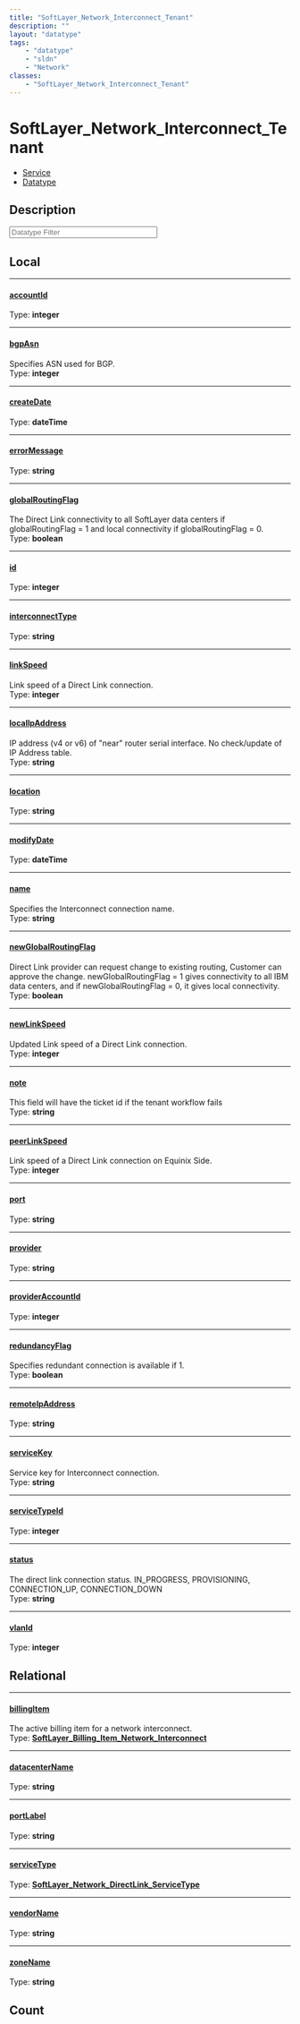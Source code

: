 ```yaml
---
title: "SoftLayer_Network_Interconnect_Tenant"
description: ""
layout: "datatype"
tags:
    - "datatype"
    - "sldn"
    - "Network"
classes:
    - "SoftLayer_Network_Interconnect_Tenant"
---
```


# SoftLayer_Network_Interconnect_Tenant
<div id='service-datatype'>
    <ul id='sldn-reference-tabs'>
    <li id='service'> <a href='/reference/services/SoftLayer_Network_Interconnect_Tenant' >Service</a></li>    <li id='datatype'> <a href='/reference/datatypes/SoftLayer_Network_Interconnect_Tenant' >Datatype</a></li>
    </ul>
</div>

## Description 








<!-- Filer BEGIN -->
<div class="view-filters">
        <div class="clearfix">
            <div class="search-input-box">
                <input placeholder="Datatype Filter" onkeyup="titleSearch(inputId='prop-input', divId='properties', elementClass='prop-row')" 
                    type="text" id="prop-input" value="" size="30" maxlength="128" class="form-text">
            </div>
        </div>
</div>
<!-- Filer END -->

<div id="properties" class="content">
<div id="localProperties" class="prop-content" >

## Local
<div class="prop-row">

-----
[accountId]: #accountid
#### [accountId]
  
<span class="type-label">Type: </span>**integer**  



</div>
<div class="prop-row">

-----
[bgpAsn]: #bgpasn
#### [bgpAsn]
Specifies ASN used for BGP.  
<span class="type-label">Type: </span>**integer**  



</div>
<div class="prop-row">

-----
[createDate]: #createdate
#### [createDate]
  
<span class="type-label">Type: </span>**dateTime**  



</div>
<div class="prop-row">

-----
[errorMessage]: #errormessage
#### [errorMessage]
  
<span class="type-label">Type: </span>**string**  



</div>
<div class="prop-row">

-----
[globalRoutingFlag]: #globalroutingflag
#### [globalRoutingFlag]
The Direct Link connectivity to all SoftLayer data centers if globalRoutingFlag = 1 and local connectivity if globalRoutingFlag = 0.   
<span class="type-label">Type: </span>**boolean**  



</div>
<div class="prop-row">

-----
[id]: #id
#### [id]
  
<span class="type-label">Type: </span>**integer**  



</div>
<div class="prop-row">

-----
[interconnectType]: #interconnecttype
#### [interconnectType]
  
<span class="type-label">Type: </span>**string**  



</div>
<div class="prop-row">

-----
[linkSpeed]: #linkspeed
#### [linkSpeed]
Link speed of a Direct Link connection.  
<span class="type-label">Type: </span>**integer**  



</div>
<div class="prop-row">

-----
[localIpAddress]: #localipaddress
#### [localIpAddress]
IP address (v4 or v6) of "near" router serial interface. No check/update of IP Address table.   
<span class="type-label">Type: </span>**string**  



</div>
<div class="prop-row">

-----
[location]: #location
#### [location]
  
<span class="type-label">Type: </span>**string**  



</div>
<div class="prop-row">

-----
[modifyDate]: #modifydate
#### [modifyDate]
  
<span class="type-label">Type: </span>**dateTime**  



</div>
<div class="prop-row">

-----
[name]: #name
#### [name]
Specifies the Interconnect connection name.  
<span class="type-label">Type: </span>**string**  



</div>
<div class="prop-row">

-----
[newGlobalRoutingFlag]: #newglobalroutingflag
#### [newGlobalRoutingFlag]
Direct Link provider can request change to existing routing, Customer can approve the change. newGlobalRoutingFlag = 1 gives connectivity to all IBM data centers, and if newGlobalRoutingFlag = 0, it gives local connectivity.   
<span class="type-label">Type: </span>**boolean**  



</div>
<div class="prop-row">

-----
[newLinkSpeed]: #newlinkspeed
#### [newLinkSpeed]
Updated Link speed of a Direct Link connection.  
<span class="type-label">Type: </span>**integer**  



</div>
<div class="prop-row">

-----
[note]: #note
#### [note]
This field will have the ticket id if the tenant workflow fails   
<span class="type-label">Type: </span>**string**  



</div>
<div class="prop-row">

-----
[peerLinkSpeed]: #peerlinkspeed
#### [peerLinkSpeed]
Link speed of a Direct Link connection on Equinix Side.  
<span class="type-label">Type: </span>**integer**  



</div>
<div class="prop-row">

-----
[port]: #port
#### [port]
  
<span class="type-label">Type: </span>**string**  



</div>
<div class="prop-row">

-----
[provider]: #provider
#### [provider]
  
<span class="type-label">Type: </span>**string**  



</div>
<div class="prop-row">

-----
[providerAccountId]: #provideraccountid
#### [providerAccountId]
  
<span class="type-label">Type: </span>**integer**  



</div>
<div class="prop-row">

-----
[redundancyFlag]: #redundancyflag
#### [redundancyFlag]
Specifies redundant connection is available if 1.  
<span class="type-label">Type: </span>**boolean**  



</div>
<div class="prop-row">

-----
[remoteIpAddress]: #remoteipaddress
#### [remoteIpAddress]
  
<span class="type-label">Type: </span>**string**  



</div>
<div class="prop-row">

-----
[serviceKey]: #servicekey
#### [serviceKey]
Service key for Interconnect connection.  
<span class="type-label">Type: </span>**string**  



</div>
<div class="prop-row">

-----
[serviceTypeId]: #servicetypeid
#### [serviceTypeId]
  
<span class="type-label">Type: </span>**integer**  



</div>
<div class="prop-row">

-----
[status]: #status
#### [status]
The direct link connection status. IN_PROGRESS, PROVISIONING, CONNECTION_UP, CONNECTION_DOWN   
<span class="type-label">Type: </span>**string**  



</div>
<div class="prop-row">

-----
[vlanId]: #vlanid
#### [vlanId]
  
<span class="type-label">Type: </span>**integer**  



</div>
</div>
<!-- LOCAL PROPERTY END -->

<div id="relationalProperties"  class="prop-content" >

## Relational
<div class="prop-row">

-----
[billingItem]: #billingitem
#### [billingItem]
The active billing item for a network interconnect.  
<span class="type-label">Type: </span>**<a href='/reference/datatypes/SoftLayer_Billing_Item_Network_Interconnect'>SoftLayer_Billing_Item_Network_Interconnect </a>**  



</div>
<div class="prop-row">

-----
[datacenterName]: #datacentername
#### [datacenterName]
  
<span class="type-label">Type: </span>**string**  



</div>
<div class="prop-row">

-----
[portLabel]: #portlabel
#### [portLabel]
  
<span class="type-label">Type: </span>**string**  



</div>
<div class="prop-row">

-----
[serviceType]: #servicetype
#### [serviceType]
  
<span class="type-label">Type: </span>**<a href='/reference/datatypes/SoftLayer_Network_DirectLink_ServiceType'>SoftLayer_Network_DirectLink_ServiceType </a>**  



</div>
<div class="prop-row">

-----
[vendorName]: #vendorname
#### [vendorName]
  
<span class="type-label">Type: </span>**string**  



</div>
<div class="prop-row">

-----
[zoneName]: #zonename
#### [zoneName]
  
<span class="type-label">Type: </span>**string**  



</div>

## Count
</div>


